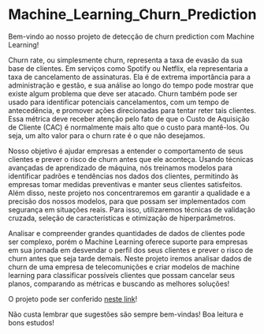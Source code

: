 # Machine_Learning_Churn_Prediction

Bem-vindo ao nosso projeto de detecção de churn prediction com Machine Learning!

Churn rate, ou simplesmente churn, representa a taxa de evasão da sua base de clientes. Em serviços como Spotify ou Netflix, ela representaria a taxa de cancelamento de assinaturas. Ela é de extrema importância para a administração e gestão, e sua análise ao longo do tempo pode mostrar que existe algum problema que deve ser atacado.
Churn também pode ser usado para identificar potenciais cancelamentos, com um tempo de antecedência, e promover ações direcionadas para tentar reter tais clientes. Essa métrica deve receber atenção pelo fato de que o Custo de Aquisição de Cliente (CAC) é normalmente mais alto que o custo para mantê-los. Ou seja, um alto valor para o churn rate é o que não desejamos.



Nosso objetivo é ajudar empresas a entender o comportamento de seus clientes e prever o risco de churn antes que ele aconteça. Usando técnicas avançadas de aprendizado de máquina, nós treinamos modelos para identificar padrões e tendências nos dados dos clientes, permitindo às empresas tomar medidas preventivas e manter seus clientes satisfeitos. Além disso, neste projeto nos concentraremos em garantir a qualidade e a precisão dos nossos modelos, para que possam ser implementados com segurança em situações reais. Para isso, utilizaremos técnicas de validação cruzada, seleção de características e otimização de hiperparâmetros.

Analisar e compreender grandes quantidades de dados de clientes pode ser complexo, porém o Machine Learning oferece suporte para empresas em sua jornada em desvendar o perfil dos seus clientes e prever o risco de churn antes que seja tarde demais. Neste projeto iremos analisar dados de churn de uma empresa de telecomunições e criar modelos de machine learning para classificar possíveis clientes que possam cancelar seus planos, comparando as métricas e buscando as melhores soluções!

O projeto pode ser conferido [neste link]()!

Não custa lembrar que sugestões são sempre bem-vindas! Boa leitura e bons estudos!
